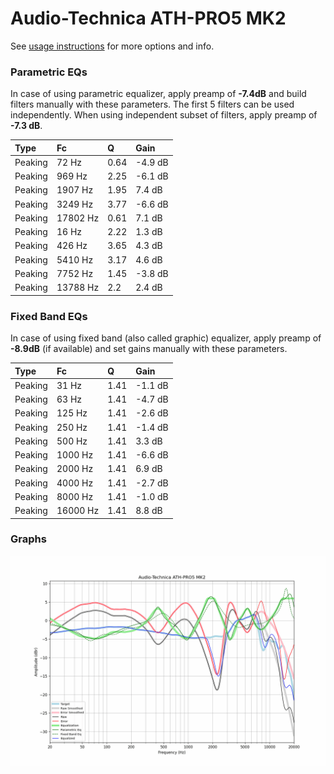 # Audio-Technica ATH-PRO5 MK2
See [usage instructions](https://github.com/jaakkopasanen/AutoEq#usage) for more options and info.

### Parametric EQs
In case of using parametric equalizer, apply preamp of **-7.4dB** and build filters manually
with these parameters. The first 5 filters can be used independently.
When using independent subset of filters, apply preamp of **-7.3 dB**.

| Type    | Fc       |    Q | Gain    |
|:--------|:---------|:-----|:--------|
| Peaking | 72 Hz    | 0.64 | -4.9 dB |
| Peaking | 969 Hz   | 2.25 | -6.1 dB |
| Peaking | 1907 Hz  | 1.95 | 7.4 dB  |
| Peaking | 3249 Hz  | 3.77 | -6.6 dB |
| Peaking | 17802 Hz | 0.61 | 7.1 dB  |
| Peaking | 16 Hz    | 2.22 | 1.3 dB  |
| Peaking | 426 Hz   | 3.65 | 4.3 dB  |
| Peaking | 5410 Hz  | 3.17 | 4.6 dB  |
| Peaking | 7752 Hz  | 1.45 | -3.8 dB |
| Peaking | 13788 Hz | 2.2  | 2.4 dB  |

### Fixed Band EQs
In case of using fixed band (also called graphic) equalizer, apply preamp of **-8.9dB**
(if available) and set gains manually with these parameters.

| Type    | Fc       |    Q | Gain    |
|:--------|:---------|:-----|:--------|
| Peaking | 31 Hz    | 1.41 | -1.1 dB |
| Peaking | 63 Hz    | 1.41 | -4.7 dB |
| Peaking | 125 Hz   | 1.41 | -2.6 dB |
| Peaking | 250 Hz   | 1.41 | -1.4 dB |
| Peaking | 500 Hz   | 1.41 | 3.3 dB  |
| Peaking | 1000 Hz  | 1.41 | -6.6 dB |
| Peaking | 2000 Hz  | 1.41 | 6.9 dB  |
| Peaking | 4000 Hz  | 1.41 | -2.7 dB |
| Peaking | 8000 Hz  | 1.41 | -1.0 dB |
| Peaking | 16000 Hz | 1.41 | 8.8 dB  |

### Graphs
![](./Audio-Technica%20ATH-PRO5%20MK2.png)